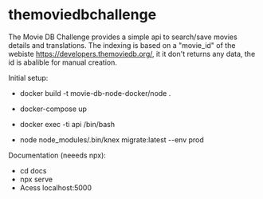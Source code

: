 # themoviedbchallenge

The Movie DB Challenge provides a simple api to search/save movies details and translations. The indexing is based on a "movie_id" of the webiste https://developers.themoviedb.org/, it it don't returns any data, the id is abalible for manual creation.

Initial setup:

- docker build -t movie-db-node-docker/node .

- docker-compose up

- docker exec -ti api /bin/bash

- node node_modules/.bin/knex migrate:latest --env prod

Documentation (neeeds npx):

- cd docs
- npx serve
- Acess localhost:5000
